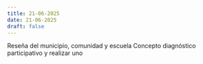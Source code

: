 ```yaml
---
title: 21-06-2025
date: 21-06-2025
draft: false
---
```


Reseña del municipio, comunidad y escuela
Concepto diagnóstico participativo y realizar uno 